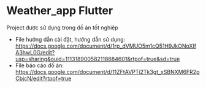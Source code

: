 # Weather_app Flutter

Project được sử dụng trong đồ án tốt nghiệp

- File hướng dẫn cài đặt, hướng dẫn sử dụng:
  https://docs.google.com/document/d/1rp_dVMUO5m1cQ51H9JkONoXIfA3hwL0G/edit?usp=sharing&ouid=111318900582118684601&rtpof=true&sd=true
- File báo cáo đồ án:
  https://docs.google.com/document/d/11ZFtAVPTi2Tk3gt_xSBNXM6FR2pCbjcN/edit?rtpof=true
